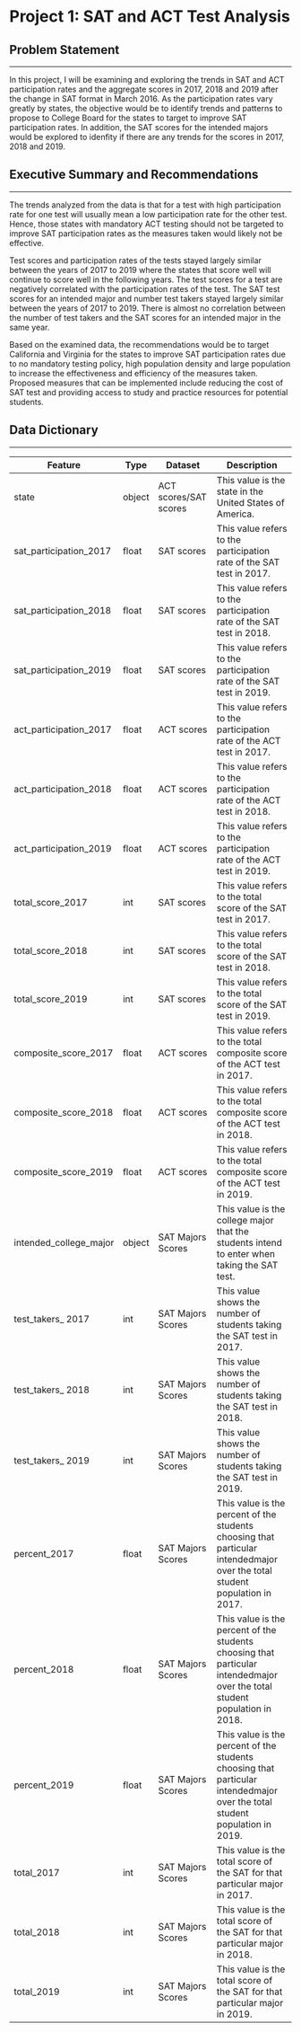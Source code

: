 # Project 1: SAT and ACT Test Analysis

## Problem Statement
***

In this project, I will be examining and exploring the trends in SAT and ACT participation rates and the aggregate scores in 2017, 2018 and 2019 after the change in SAT format in March 2016. As the participation rates vary greatly by states, the objective would be to identify trends and patterns to propose to College Board for the states to target to improve SAT participation rates. In addition, the SAT scores for the intended majors would be explored to idenfity if there are any trends for the scores in 2017, 2018 and 2019.



## Executive Summary and Recommendations
***

The trends analyzed from the data is that for a test with high participation rate for one test will usually mean a low participation rate for the other test. Hence, those states with mandatory ACT testing should not be targeted to improve SAT participation rates as the measures taken would likely not be effective. 

Test scores and participation rates of the tests stayed largely similar between the years of 2017 to 2019 where the states that score well will continue to score well in the following years. The test scores for a test are negatively correlated with the participation rates of the test.
The SAT test scores for an intended major and number test takers stayed largely similar between the years of 2017 to 2019.  There is almost no correlation between the number of test takers and the SAT scores for an intended major in the same year.

Based on the examined data, the recommendations would be to target California and Virginia for the states to improve SAT participation rates due to no mandatory testing policy, high population density and large population to increase the effectiveness and efficiency of the measures taken. Proposed measures that can be implemented include reducing the cost of SAT test and providing access to study and practice resources for potential students. 

## Data Dictionary
***

|Feature|Type|Dataset|Description|
|---|---|---|---|
|state|object|ACT scores/SAT scores|This value is the state in the United States of America.|
|sat_participation_2017|float|SAT scores|This value refers to the participation rate of the SAT test in 2017.| 
|sat_participation_2018|float|SAT scores|This value refers to the participation rate of the SAT test in 2018.| 
|sat_participation_2019|float|SAT scores|This value refers to the participation rate of the SAT test in 2019.| 
|act_participation_2017|float|ACT scores|This value refers to the participation rate of the ACT test in 2017.| 
|act_participation_2018|float|ACT scores|This value refers to the participation rate of the ACT test in 2018.| 
|act_participation_2019|float|ACT scores|This value refers to the participation rate of the ACT test in 2019.| 
|total_score_2017|int|SAT scores|This value refers to the total score of the SAT test in 2017.| 
|total_score_2018|int|SAT scores|This value refers to the total score of the SAT test in 2018.| 
|total_score_2019|int|SAT scores|This value refers to the total score of the SAT test in 2019.| 
|composite_score_2017|float|ACT scores|This value refers to the total composite score of the ACT test in 2017.|
|composite_score_2018|float|ACT scores|This value refers to the total composite score of the ACT test in 2018.|
|composite_score_2019|float|ACT scores|This value refers to the total composite score of the ACT test in 2019.|
|intended_college_major|object|SAT Majors Scores|This value is the college major that the students intend to enter when taking the SAT test.| 
|test_takers_ 2017|int|SAT Majors Scores|This value shows the number of students taking the SAT test in 2017.| 
|test_takers_ 2018|int|SAT Majors Scores|This value shows the number of students taking the SAT test in 2018.|
|test_takers_ 2019|int|SAT Majors Scores|This value shows the number of students taking the SAT test in 2019.|
|percent_2017|float|SAT Majors Scores|This value is the percent of the students choosing that particular intendedmajor over the total student population in 2017.| 
|percent_2018|float|SAT Majors Scores|This value is the percent of the students choosing that particular intendedmajor over the total student population in 2018.| 
|percent_2019|float|SAT Majors Scores|This value is the percent of the students choosing that particular intendedmajor over the total student population in 2019.| 
|total_2017|int|SAT Majors Scores|This value is the total score of the SAT for that particular major in 2017.| 
|total_2018|int|SAT Majors Scores|This value is the total score of the SAT for that particular major in 2018.| 
|total_2019|int|SAT Majors Scores|This value is the total score of the SAT for that particular major in 2019.| 


